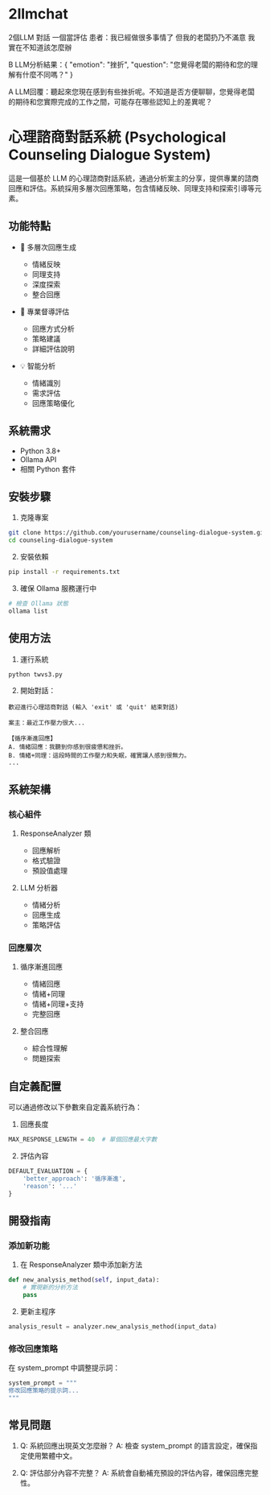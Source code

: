 # 2llmchat
2個LLM 對話 一個當評估
患者：我已經做很多事情了 但我的老闆扔乃不滿意 我實在不知道該怎麼辦

B LLM分析結果：{
  "emotion": "挫折",
  "question": "您覺得老闆的期待和您的理解有什麼不同嗎？"
}

A LLM回覆：聽起來您現在感到有些挫折呢。不知道是否方便聊聊，您覺得老闆的期待和您實際完成的工作之間，可能存在哪些認知上的差異呢？

# 心理諮商對話系統 (Psychological Counseling Dialogue System)

這是一個基於 LLM 的心理諮商對話系統，通過分析案主的分享，提供專業的諮商回應和評估。系統採用多層次回應策略，包含情緒反映、同理支持和探索引導等元素。

## 功能特點

- 🎯 多層次回應生成
  - 情緒反映
  - 同理支持
  - 深度探索
  - 整合回應

- 🤖 專業督導評估
  - 回應方式分析
  - 策略建議
  - 詳細評估說明

- 💡 智能分析
  - 情緒識別
  - 需求評估
  - 回應策略優化

## 系統需求

- Python 3.8+
- Ollama API
- 相關 Python 套件

## 安裝步驟

1. 克隆專案
```bash
git clone https://github.com/yourusername/counseling-dialogue-system.git
cd counseling-dialogue-system
```

2. 安裝依賴
```bash
pip install -r requirements.txt
```

3. 確保 Ollama 服務運行中
```bash
# 檢查 Ollama 狀態
ollama list
```

## 使用方法

1. 運行系統
```bash
python twvs3.py
```

2. 開始對話：
```
歡迎進行心理諮商對話 (輸入 'exit' 或 'quit' 結束對話)

案主：最近工作壓力很大...

【循序漸進回應】
A. 情緒回應：我聽到你感到很疲憊和挫折。
B. 情緒+同理：這段時間的工作壓力和失眠，確實讓人感到很無力。
...
```

## 系統架構

### 核心組件

1. ResponseAnalyzer 類
   - 回應解析
   - 格式驗證
   - 預設值處理

2. LLM 分析器
   - 情緒分析
   - 回應生成
   - 策略評估

### 回應層次

1. 循序漸進回應
   - 情緒回應
   - 情緒+同理
   - 情緒+同理+支持
   - 完整回應

2. 整合回應
   - 綜合性理解
   - 問題探索

## 自定義配置

可以通過修改以下參數來自定義系統行為：

1. 回應長度
```python
MAX_RESPONSE_LENGTH = 40  # 單個回應最大字數
```

2. 評估內容
```python
DEFAULT_EVALUATION = {
    'better_approach': '循序漸進',
    'reason': '...'
}
```

## 開發指南

### 添加新功能

1. 在 ResponseAnalyzer 類中添加新方法
```python
def new_analysis_method(self, input_data):
    # 實現新的分析方法
    pass
```

2. 更新主程序
```python
analysis_result = analyzer.new_analysis_method(input_data)
```

### 修改回應策略

在 system_prompt 中調整提示詞：
```python
system_prompt = """
修改回應策略的提示詞...
"""
```

## 常見問題

1. Q: 系統回應出現英文怎麼辦？
   A: 檢查 system_prompt 的語言設定，確保指定使用繁體中文。

2. Q: 評估部分內容不完整？
   A: 系統會自動補充預設的評估內容，確保回應完整性。

